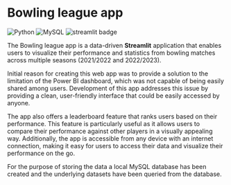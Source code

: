 # Bowling league app

![Python](https://img.shields.io/badge/python-3670A0?logo=python&logoColor=ffdd54) ![MySQL](https://img.shields.io/badge/mysql-%2300f.svg?logo=mysql&logoColor=white)  ![streamlit badge](https://badgen.net/badge/library/streamlit/red?icon=streamlit) 

The Bowling league app is a data-driven **Streamlit** application that enables users to visualize their performance and statistics from bowling matches across multiple seasons (2021/2022 and 2022/2023). 

Initial reason for creating this web app was to provide a solution to the limitation of the Power BI dashboard, which was not capable of being easily shared among users. Development of this app addresses this issue by providing a clean, user-friendly interface that could be easily accessed by anyone.

The app also offers a leaderboard feature that ranks users based on their performance. This feature is particularly useful as it allows users to compare their performance against other players in a visually appealing way. Additionally, the app is accessible from any device with an internet connection, making it easy for users to access their data and visualize their performance on the go.

For the purpose of storing the data a local MySQL database has been created and the underlying datasets have been queried from the database.
